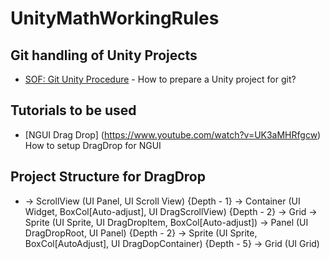 # UnityMathWorkingRules

## Git handling of Unity Projects
* [SOF: Git Unity Procedure](https://stackoverflow.com/questions/21573405/how-to-prepare-a-unity-project-for-git) - How to prepare a Unity project for git? 

## Tutorials to be used 
* [NGUI Drag Drop] (https://www.youtube.com/watch?v=UK3aMHRfgcw) How to setup DragDrop for NGUI


## Project Structure for DragDrop
*   -> ScrollView (UI Panel, UI Scroll View) {Depth - 1}
		-> Container (UI Widget, BoxCol[Auto-adjust], UI DragScrollView) {Depth - 2}
		-> Grid
			-> Sprite  (UI Sprite, UI DragDropItem, BoxCol[Auto-adjust])
	-> Panel (UI DragDropRoot, UI Panel) {Depth - 2}
	-> Sprite (UI Sprite, BoxCol[AutoAdjust], UI DragDopContainer) {Depth - 5}
		-> Grid (UI Grid) 
